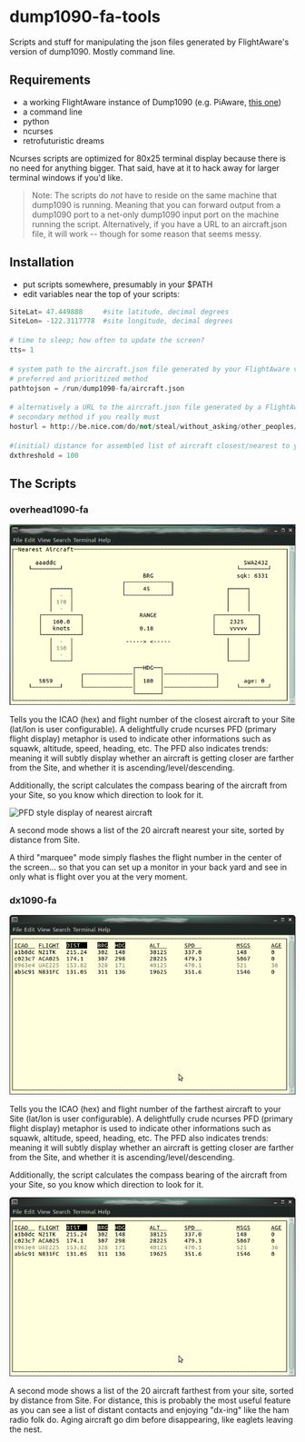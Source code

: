 # dump1090-fa-tools
Scripts and stuff for manipulating the json files generated by FlightAware's version of dump1090. Mostly command line.

## Requirements
- a working FlightAware instance of Dump1090 (e.g. PiAware, [this one](https://github.com/flightaware/dump1090))
- a command line
- python
- ncurses
- retrofuturistic dreams

Ncurses scripts are optimized for 80x25 terminal display because there is no need for anything bigger. That said, have at it to hack away for larger terminal windows if you'd like.

> Note: The scripts do *not* have to reside on the same machine that dump1090 is running. Meaning that you can forward output from a dump1090 port to a net-only dump1090 input port on the machine running the script. Alternatively, if you have a URL to an aircraft.json file, it will work -- though for some reason that seems messy.

## Installation
- put scripts somewhere, presumably in your $PATH
- edit variables near the top of your scripts:

```python
SiteLat= 47.449888     #site latitude, decimal degrees
SiteLon= -122.3117778  #site longitude, decimal degrees

# time to sleep; how often to update the screen?
tts= 1   

# system path to the aircraft.json file generated by your FlightAware version of Dump1090
# preferred and prioritized method
pathtojson = /run/dump1090-fa/aircraft.json

# alternatively a URL to the aircraft.json file generated by a FlightAware version of Dump1090 
# secondary method if you really must
hosturl = http://be.nice.com/do/not/steal/without_asking/other_peoples/aircraft.json

#(initial) distance for assembled list of aircraft closest/nearest to your Site
dxthreshold = 100
```

## The Scripts

### overhead1090-fa

![PFD style display of nearest aircraft](https://github.com/hardfemmegarage/dump1090-fa-tools/blob/screenshots/overhead1090-fa-PFD.png)

Tells you the ICAO (hex) and flight number of the closest aircraft to your Site (lat/lon is user configurable). A delightfully crude ncurses PFD (primary flight display) metaphor is used to indicate other informations such as squawk, altitude, speed, heading, etc. The PFD also indicates trends: meaning it will subtly display whether an aircraft is getting closer are farther from the Site, and whether it is ascending/level/descending.

Additionally, the script calculates the compass bearing of the aircraft from your Site, so you know which direction to look for it.

![PFD style display of nearest aircraft](https://github.com/hardfemmegarage/dump1090-fa-tools/blob/screenshots/overhead1090-fa-LISY.png)

A second mode shows a list of the 20 aircraft nearest your site, sorted by distance from Site.

A third "marquee" mode simply flashes the flight number in the center of the screen... so that you can set up a monitor in your back yard and see in only what is flight over you at the very moment.

### dx1090-fa

![PFD style display of nearest aircraft](https://github.com/hardfemmegarage/dump1090-fa-tools/blob/screenshots/dx1090-fa-LIST.png)

Tells you the ICAO (hex) and flight number of the farthest aircraft to your Site (lat/lon is user configurable). A delightfully crude ncurses PFD (primary flight display) metaphor is used to indicate other informations such as squawk, altitude, speed, heading, etc. The PFD also indicates trends: meaning it will subtly display whether an aircraft is getting closer are farther from the Site, and whether it is ascending/level/descending.


Additionally, the script calculates the compass bearing of the aircraft from your Site, so you know which direction to look for it.


![PFD style display of farthest aircraft](https://github.com/hardfemmegarage/dump1090-fa-tools/blob/screenshots/dx1090-fa-LIST.png)

A second mode shows a list of the 20 aircraft farthest from your site, sorted by distance from Site. For distance, this is probably the most useful feature as you can see a list of distant contacts and enjoying "dx-ing" like the ham radio folk do. Aging aircraft go dim before disappearing, like eaglets leaving the nest.


